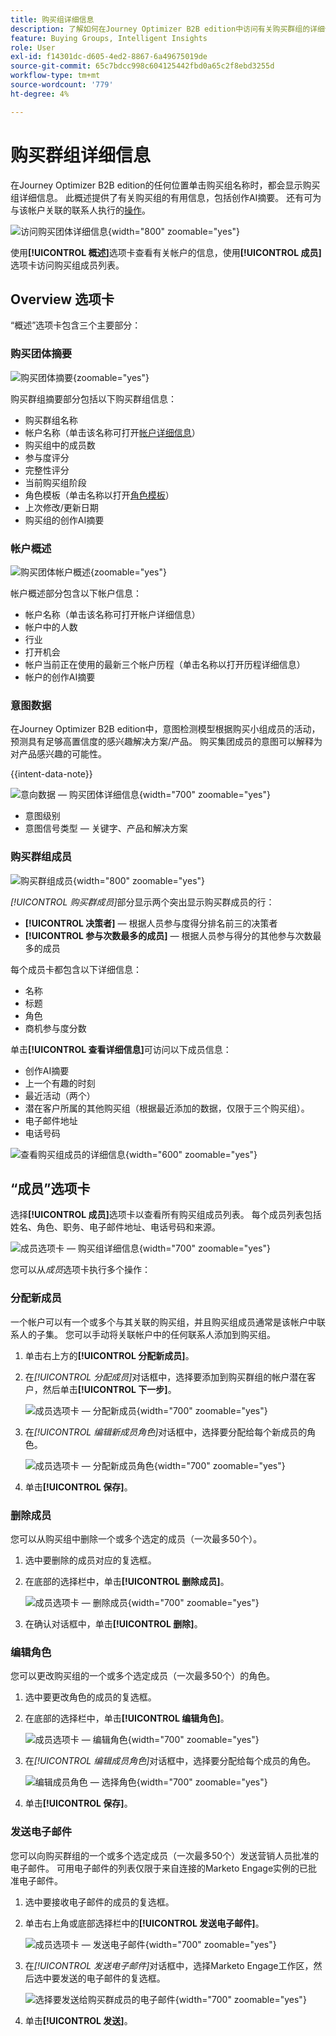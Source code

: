 ```yaml
---
title: 购买组详细信息
description: 了解如何在Journey Optimizer B2B edition中访问有关购买群组的详细信息和创作AI摘要。
feature: Buying Groups, Intelligent Insights
role: User
exl-id: f14301dc-d605-4ed2-8867-6a49675019de
source-git-commit: 65c7bdcc998c604125442fbd0a65c2f8ebd3255d
workflow-type: tm+mt
source-wordcount: '779'
ht-degree: 4%

---
```


# 购买群组详细信息

在Journey Optimizer B2B edition的任何位置单击购买组名称时，都会显示购买组详细信息。 此概述提供了有关购买组的有用信息，包括创作AI摘要。 还有可为与该帐户关联的联系人执行的[操作](#buying-group-actions)。

![访问购买团体详细信息](./assets/buying-group-details.png){width="800" zoomable="yes"}

使用&#x200B;**[!UICONTROL 概述]**&#x200B;选项卡查看有关帐户的信息，使用&#x200B;**[!UICONTROL 成员]**&#x200B;选项卡访问购买组成员列表。

## Overview 选项卡

“概述”选项卡包含三个主要部分：

### 购买团体摘要

![购买团体摘要](./assets/details-page-buying-group-overview.png){zoomable="yes"}

购买群组摘要部分包括以下购买群组信息：

* 购买群组名称
* 帐户名称（单击该名称可打开[帐户详细信息](../accounts/account-details.md)）
* 购买组中的成员数
* 参与度评分
* 完整性评分
* 当前购买组阶段
* 角色模板（单击名称以打开[角色模板](buying-groups-role-templates.md#access-and-browse-role-templates)）
* 上次修改/更新日期
* 购买组的创作AI摘要

### 帐户概述

![购买团体帐户概述](./assets/details-page-buying-group-account-overview.png){zoomable="yes"}

帐户概述部分包含以下帐户信息：

* 帐户名称（单击该名称可打开帐户详细信息）
* 帐户中的人数
* 行业
* 打开机会
* 帐户当前正在使用的最新三个帐户历程（单击名称以打开历程详细信息）
* 帐户的创作AI摘要

### 意图数据

在Journey Optimizer B2B edition中，意图检测模型根据购买小组成员的活动，预测具有足够高置信度的感兴趣解决方案/产品。 购买集团成员的意图可以解释为对产品感兴趣的可能性。

{{intent-data-note}}

![意向数据 — 购买团体详细信息](../accounts/assets/intent-data-panel.png){width="700" zoomable="yes"}

* 意图级别
* 意图信号类型 — 关键字、产品和解决方案

### 购买群组成员

![购买群组成员](./assets/details-page-buying-group-members.png){width="800" zoomable="yes"}

_[!UICONTROL 购买群成员]_&#x200B;部分显示两个突出显示购买群成员的行：

* **[!UICONTROL 决策者]** — 根据人员参与度得分排名前三的决策者
* **[!UICONTROL 参与次数最多的成员]** — 根据人员参与得分的其他参与次数最多的成员

每个成员卡都包含以下详细信息：

* 名称
* 标题
* 角色
* 商机参与度分数

单击&#x200B;**[!UICONTROL 查看详细信息]**&#x200B;可访问以下成员信息：

* 创作AI摘要
* 上一个有趣的时刻
* 最近活动（两个）
* 潜在客户所属的其他购买组（根据最近添加的数据，仅限于三个购买组）。
* 电子邮件地址
* 电话号码

![查看购买组成员的详细信息](./assets/details-page-buying-group-members-view-details.png){width="600" zoomable="yes"}

## “成员”选项卡

选择&#x200B;**[!UICONTROL 成员]**&#x200B;选项卡以查看所有购买组成员列表。 每个成员列表包括姓名、角色、职务、电子邮件地址、电话号码和来源。

![成员选项卡 — 购买组详细信息](./assets/buying-group-details-members-tab.png){width="700" zoomable="yes"}

您可以从&#x200B;_成员_&#x200B;选项卡执行多个操作：

### 分配新成员

一个帐户可以有一个或多个与其关联的购买组，并且购买组成员通常是该帐户中联系人的子集。 您可以手动将关联帐户中的任何联系人添加到购买组。

1. 单击右上方的&#x200B;**[!UICONTROL 分配新成员]**。

1. 在&#x200B;_[!UICONTROL 分配成员]_&#x200B;对话框中，选择要添加到购买群组的帐户潜在客户，然后单击&#x200B;**[!UICONTROL 下一步]**。

   ![成员选项卡 — 分配新成员](./assets/buying-group-details-assign-member.png){width="700" zoomable="yes"}

1. 在&#x200B;_[!UICONTROL 编辑新成员角色]_&#x200B;对话框中，选择要分配给每个新成员的角色。

   ![成员选项卡 — 分配新成员角色](./assets/buying-group-details-assign-member-edit-role.png){width="700" zoomable="yes"}

1. 单击&#x200B;**[!UICONTROL 保存]**。

### 删除成员

您可以从购买组中删除一个或多个选定的成员（一次最多50个）。

1. 选中要删除的成员对应的复选框。

1. 在底部的选择栏中，单击&#x200B;**[!UICONTROL 删除成员]**。

   ![成员选项卡 — 删除成员](./assets/buying-group-details-remove-selected.png){width="700" zoomable="yes"}

1. 在确认对话框中，单击&#x200B;**[!UICONTROL 删除]**。

### 编辑角色

您可以更改购买组的一个或多个选定成员（一次最多50个）的角色。

1. 选中要更改角色的成员的复选框。

1. 在底部的选择栏中，单击&#x200B;**[!UICONTROL 编辑角色]**。

   ![成员选项卡 — 编辑角色](./assets/buying-group-details-edit-roles.png){width="700" zoomable="yes"}

1. 在&#x200B;_[!UICONTROL 编辑成员角色]_&#x200B;对话框中，选择要分配给每个成员的角色。

   ![编辑成员角色 — 选择角色](./assets/buying-group-details-edit-roles-choose-roles.png){width="700" zoomable="yes"}

1. 单击&#x200B;**[!UICONTROL 保存]**。

### 发送电子邮件

您可以向购买群组的一个或多个选定成员（一次最多50个）发送营销人员批准的电子邮件。 可用电子邮件的列表仅限于来自连接的Marketo Engage实例的已批准电子邮件。

1. 选中要接收电子邮件的成员的复选框。

1. 单击右上角或底部选择栏中的&#x200B;**[!UICONTROL 发送电子邮件]**。

   ![成员选项卡 — 发送电子邮件](./assets/buying-group-details-send-email.png){width="700" zoomable="yes"}

1. 在&#x200B;_[!UICONTROL 发送电子邮件]_&#x200B;对话框中，选择Marketo Engage工作区，然后选中要发送的电子邮件的复选框。

   ![选择要发送给购买群成员的电子邮件](../accounts/assets/account-details-send-email-dialog.png){width="700" zoomable="yes"}

1. 单击&#x200B;**[!UICONTROL 发送]**。
